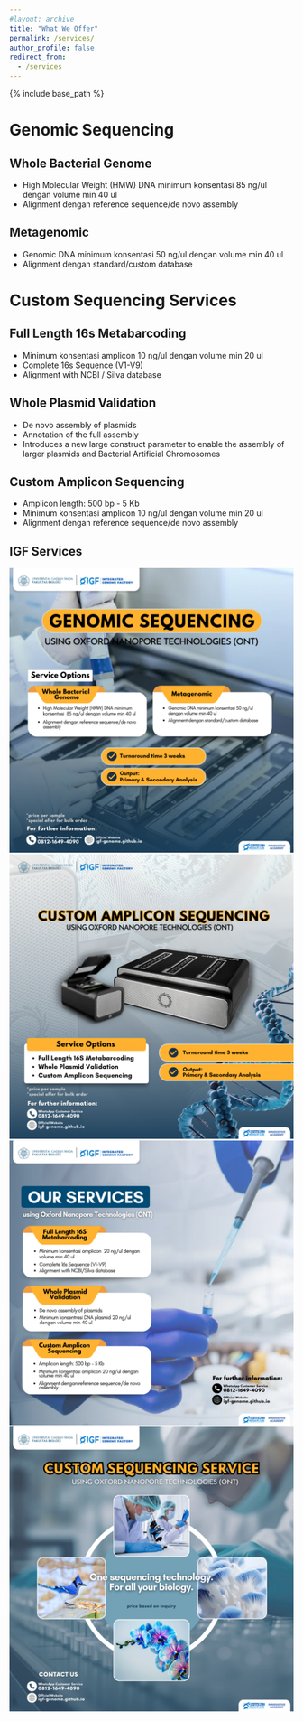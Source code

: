 ```yaml
---
#layout: archive
title: "What We Offer"
permalink: /services/
author_profile: false
redirect_from:
  - /services
---
```


{% include base_path %}

Genomic Sequencing
======

Whole Bacterial Genome
-----
* High Molecular Weight (HMW) DNA minimum  konsentasi  85 ng/ul dengan volume min 40 ul
* Alignment dengan reference sequence/de novo assembly

Metagenomic
-----
* Genomic DNA minimum konsentasi 50 ng/ul dengan volume min 40 ul
* Alignment dengan standard/custom database 

Custom Sequencing Services
======

Full Length 16s Metabarcoding
-----
* Minimum konsentasi amplicon  10 ng/ul dengan volume min 20 ul
* Complete 16s Sequence (V1-V9)
* Alignment with NCBI / Silva database

Whole Plasmid Validation
-----
* De novo assembly of plasmids
* Annotation of the full assembly
* Introduces a new large construct parameter to enable the assembly of larger plasmids and Bacterial Artificial Chromosomes

Custom Amplicon Sequencing
-----
* Amplicon length: 500 bp - 5 Kb
* Minimum konsentasi amplicon  10 ng/ul dengan volume min 20 ul
* Alignment dengan reference sequence/de novo assembly

## IGF Services
![service](/images/GS.png)
![service](/images/CAS.png)
![service](/images/OS.png)
![service](/images/CSS.png)

